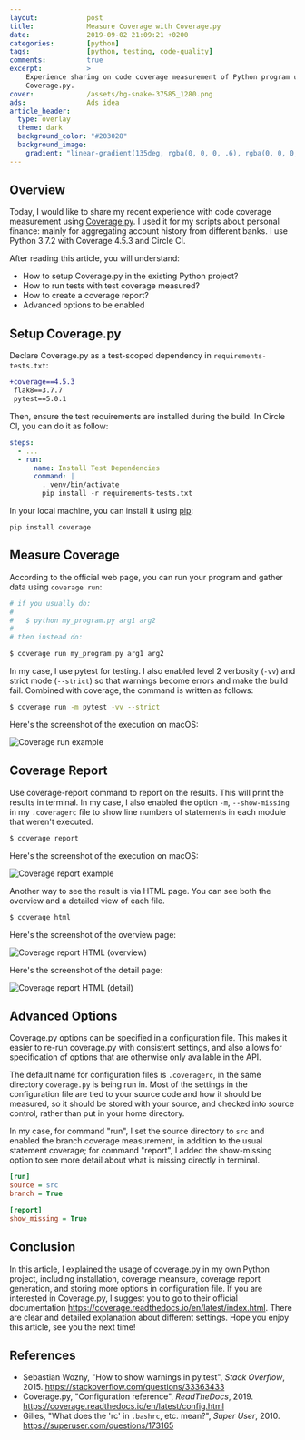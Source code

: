 ```yaml
---
layout:            post
title:             Measure Coverage with Coverage.py
date:              2019-09-02 21:09:21 +0200
categories:        [python]
tags:              [python, testing, code-quality]
comments:          true
excerpt:           >
    Experience sharing on code coverage measurement of Python program using
    Coverage.py.
cover:             /assets/bg-snake-37585_1280.png
ads:               Ads idea
article_header:
  type: overlay
  theme: dark
  background_color: "#203028"
  background_image:
    gradient: "linear-gradient(135deg, rgba(0, 0, 0, .6), rgba(0, 0, 0, .4))"
---
```


## Overview

Today, I would like to share my recent experience with code coverage measurement
using [Coverage.py](https://coverage.readthedocs.io/en/latest/). I used it for
my scripts about personal finance: mainly for aggregating account history from
different banks. I use Python 3.7.2 with Coverage 4.5.3 and Circle CI.

After reading this article, you will understand:
- How to setup Coverage.py in the existing Python project?
- How to run tests with test coverage measured?
- How to create a coverage report?
- Advanced options to be enabled

## Setup Coverage.py

Declare Coverage.py as a test-scoped dependency in `requirements-tests.txt`:

```diff
+coverage==4.5.3
 flak8==3.7.7
 pytest==5.0.1
```

Then, ensure the test requirements are installed during the build. In Circle CI,
you can do it as follow:

```yml
steps:
  - ...
  - run:
      name: Install Test Dependencies
      command: |
        . venv/bin/activate
        pip install -r requirements-tests.txt
```

In your local machine, you can install it using [pip](https://pypi.org/project/coverage/):

```
pip install coverage
```

## Measure Coverage

According to the official web page, you can run your program and gather data using
`coverage run`:

```bash
# if you usually do:
#
#   $ python my_program.py arg1 arg2
#
# then instead do:

$ coverage run my_program.py arg1 arg2
```

In my case, I use pytest for testing. I also enabled level 2 verbosity (`-vv`)
and strict mode (`--strict`) so that warnings become errors and make the build
fail. Combined with coverage, the command is written as follows:

```bash
$ coverage run -m pytest -vv --strict
```

Here's the screenshot of the execution on macOS:

![Coverage run example](/assets/20190902-coverage-run.png)

## Coverage Report

Use coverage-report command to report on the results. This will print the
results in terminal. In my case, I also enabled the option `-m`, `--show-missing` in my
`.coveragerc` file to show line numbers of statements in each module that
weren't executed.

```bash
$ coverage report
```

Here's the screenshot of the execution on macOS:

![Coverage report example](/assets/20190902-coverage-report-console.png)

Another way to see the result is via HTML page. You can see both the overview
and a detailed view of each file.

```bash
$ coverage html
```

Here's the screenshot of the overview page:

![Coverage report HTML (overview)](/assets/20190902-coverage-html-overview.png)

Here's the screenshot of the detail page:

![Coverage report HTML (detail)](/assets/20190902-coverage-html-detail.png)

## Advanced Options

Coverage.py options can be specified in a configuration file. This makes it
easier to re-run coverage.py with consistent settings, and also allows for
specification of options that are otherwise only available in the API.

The default name for configuration files is `.coveragerc`, in the same
directory `coverage.py` is being run in. Most of the settings in the
configuration file are tied to your source code and how it should be measured,
so it should be stored with your source, and checked into source control,
rather than put in your home directory.

In my case, for command "run", I set the source directory to `src` and enabled
the branch coverage measurement, in addition to the usual statement coverage;
for command "report", I added the show-missing option to see more detail about
what is missing directly in terminal.

```ini
[run]
source = src
branch = True

[report]
show_missing = True
```

## Conclusion

In this article, I explained the usage of coverage.py in my own Python project,
including installation, coverage meansure, coverage report generation, and
storing more options in configuration file. If you are interested in
Coverage.py, I suggest you to go to their official documentation
<https://coverage.readthedocs.io/en/latest/index.html>. There are clear and
detailed explanation about different settings. Hope you enjoy this article, see
you the next time!

## References

- Sebastian Wozny, "How to show warnings in py.test", _Stack Overflow_, 2015.
  <https://stackoverflow.com/questions/33363433>
- Coverage.py, "Configuration reference", _ReadTheDocs_, 2019.
  <https://coverage.readthedocs.io/en/latest/config.html>
- Gilles, "What does the 'rc' in `.bashrc`, etc. mean?", _Super User_, 2010.
  <https://superuser.com/questions/173165>
